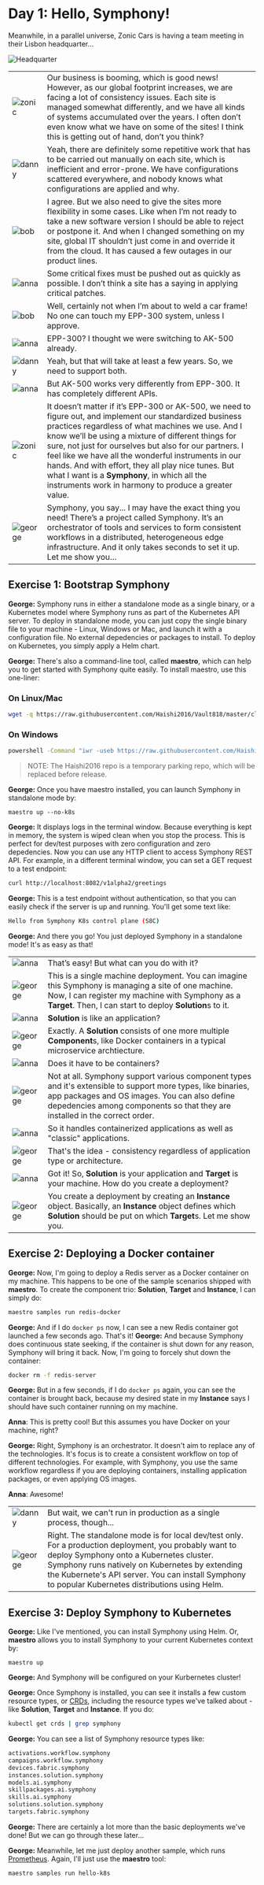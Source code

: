 # Day 1: Hello, Symphony!

Meanwhile, in a parallel universe, Zonic Cars is having a team meeting in their Lisbon headquarter...

![Headquarter](../images/headquater.jpg)

|||
|----|----|
|![zonic](../images/zonic-small.png)|Our business is booming, which is good news! However, as our global footprint increases, we are facing a lot of consistency issues. Each site is managed somewhat differently, and we have all kinds of systems accumulated over the years. I often don’t even know what we have on some of the sites! I think this is getting out of hand, don’t you think? |
|![danny](../images/danny-small.png)|Yeah, there are definitely some repetitive work that has to be carried out manually on each site, which is inefficient and error-prone. We have configurations scattered everywhere, and nobody knows what configurations are applied and why. |
|![bob](../images/bob-small.png)|I agree. But we also need to give the sites more flexibility in some cases. Like when I’m not ready to take a new software version I should be able to reject or postpone it. And when I changed something on my site, global IT shouldn’t just come in and override it from the cloud. It has caused a few outages in our product lines.|
|![anna](../images/anna-small.png)| Some critical fixes must be pushed out as quickly as possible. I don’t think a site has a saying in applying critical patches. |
|![bob](../images/bob-small.png)| Well, certainly not when I’m about to weld a car frame! No one can touch my EPP-300 system, unless I approve. |
|![anna](../images/anna-small.png)| EPP-300? I thought we were switching to  AK-500 already. |
|![danny](../images/danny-small.png)|Yeah, but that will take at least a few years. So, we need to support both. |
|![anna](../images/anna-small.png)| But AK-500 works very differently from EPP-300. It has completely different APIs.|
|![zonic](../images/zonic-small.png)|It doesn’t matter if it’s EPP-300 or AK-500, we need to figure out, and implement our standardized business practices regardless of what machines we use. And I know we’ll be using a mixture of different things for sure, not just for ourselves but also for our partners. I feel like we have all the wonderful instruments in our hands. And with effort, they all play nice tunes. But what I want is a **Symphony**, in which all the instruments work in harmony to produce a greater value. |
|![george](../images/george-small.png)| Symphony, you say... I may have the exact thing you need! There’s a project called Symphony. It’s an orchestrator of tools and services to form consistent workflows in a distributed, heterogeneous edge infrastructure. And it only takes seconds to set it up. Let me show you…|

## Exercise 1: Bootstrap Symphony
**George:** Symphony runs in either a standalone mode as a single binary, or a Kubernetes model where Symphony runs as part of the Kubernetes API server. To deploy in standalone mode, you can just copy the single binary file to your machine - Linux, Windows or Mac, and launch it with a configuration file. No external depedencies or packages to install. To deploy on Kubernetes, you simply apply a Helm chart.

**George:** There's also a command-line tool, called **maestro**, which can help you to get started with Symphony quite easily. To install maestro, use this one-liner:

### On Linux/Mac

```bash
wget -q https://raw.githubusercontent.com/Haishi2016/Vault818/master/cli/install/install.sh -O - | /bin/bash
```
### On Windows
```bash
powershell -Command "iwr -useb https://raw.githubusercontent.com/Haishi2016/Vault818/master/cli/install/install.ps1 | iex"
```
> NOTE: The Haishi2016 repo is a temporary parking repo, which will be replaced before release.

**George:** Once you have maestro installed, you can launch Symphony in standalone mode by:
```
maestro up --no-k8s
```
**George:** It displays logs in the terminal window. Because everything is kept in memory, the system is wiped clean when you stop the process. This is perfect for dev/test purposes with zero configuration and zero depedencies. Now you can use any HTTP client to access Symphony REST API. For example, in a different terminal window, you can set a GET request to a test endpoint:

```bash
curl http://localhost:8082/v1alpha2/greetings
```

**George:** This is a test endpoint without authentication, so that you can easily check if the server is up and running. You'll get some text like:
```bash
Hello from Symphony K8s control plane (S8C)
```
**George:** And there you go! You just deployed Symphony in a standalone mode! It's as easy as that!

|||
|----|----|
|![anna](../images/anna-small.png)| That’s easy! But what can you do with it? |
|![george](../images/george-small.png)| This is a single machine deployment. You can imagine this Symphony is managing a site of one machine. Now, I can register my machine with Symphony as a **Target**. Then, I can start to deploy **Solution**s to it.|
|![anna](../images/anna-small.png)| **Solution** is like an application? |
|![george](../images/george-small.png)| Exactly. A **Solution** consists of one more multiple **Component**s, like Docker containers in a typical microservice archtiecture.|
|![anna](../images/anna-small.png)| Does it have to be containers? |
|![george](../images/george-small.png)| Not at all. Symphony support various component types and it's extensible to support more types, like binaries, app packages and OS images. You can also define depedencies among components so that they are installed in the correct order. |
|![anna](../images/anna-small.png)| So it handles containerized applications as well as "classic" applications. |
|![george](../images/george-small.png)| That's the idea - consistency regardless of application type or architecture. |
|![anna](../images/anna-small.png)| Got it! So, **Solution** is your application and **Target** is your machine. How do you create a deployment? |
|![george](../images/george-small.png)| You create a deployment by creating an **Instance** object. Basically, an **Instance** object defines which **Solution** should be put on which **Target**s. Let me show you.|
## Exercise 2: Deploying a Docker container
**George:** Now, I'm going to deploy a Redis server as a Docker container on my machine. This happens to be one of the sample scenarios shipped with **maestro**. To create the component trio: **Solution**, **Target** and **Instance**, I can simply do:
```bash
maestro samples run redis-docker
```
**George:** And if I do ```docker ps``` now, I can see a new Redis container got launched a few seconds ago. That's it!
**George:** And because Symphony does continuous state seeking, if the container is shut down for any reason, Symphony will bring it back. Now, I'm going to forcely shut down the container:
```bash
docker rm -f redis-server
```
**George:** But in a few seconds, if I do ```docker ps``` again, you can see the container is brought back, because my desired state in my **Instance** says I should have such container running on my machine.

**Anna**: This is pretty cool! But this assumes you have Docker on your machine, right?

**George:** Right, Symphony is an orchestrator. It doesn't aim to replace any of the technologies. It's focus is to create a consistent workflow on top of different technologies. For example, with Symphony, you use the same workflow regardless if you are deploying containers, installing application packages, or even applying OS images.

**Anna**: Awesome!

|||
|----|----|
|![danny](../images/danny-small.png)|But wait, we can't run in production as a single process, though...
|![george](../images/george-small.png)| Right. The standalone mode is for local dev/test only. For a production deployment, you probably want to deploy Symphony onto a Kubernetes cluster. Symphony runs natively on Kubernetes by extending the Kubernete's API server. You can install Symphony to popular Kubernetes distributions using Helm.|
## Exercise 3: Deploy Symphony to Kubernetes
**George:** Like I've mentioned, you can install Symphony using Helm. Or, **maestro** allows you to install Symphony to your current Kubernetes context by:
```
maestro up
```
**George:** And Symphony will be configured on your Kurbernetes cluster!

**George:** Once Symphony is installed, you can see it installs a few custom resource types, or [CRDs](https://kubernetes.io/docs/concepts/extend-kubernetes/api-extension/custom-resources/), including the resource types we've talked about - like **Solution**, **Target** and **Instance**. If you do:
```bash
kubectl get crds | grep symphony
```
**George:** You can see a list of Symphony resource types like:
```bash
activations.workflow.symphony 
campaigns.workflow.symphony
devices.fabric.symphony
instances.solution.symphony
models.ai.symphony
skillpackages.ai.symphony
skills.ai.symphony
solutions.solution.symphony
targets.fabric.symphony
```
**George:** There are certainly a lot more than the basic deployments we've done! But we can go through these later...

**George:** Meanwhile, let me just deploy another sample, which runs [Prometheus](https://prometheus.io/). Again, I'll just use the **maestro** tool:
```bash
maestro samples run hello-k8s
``` 


